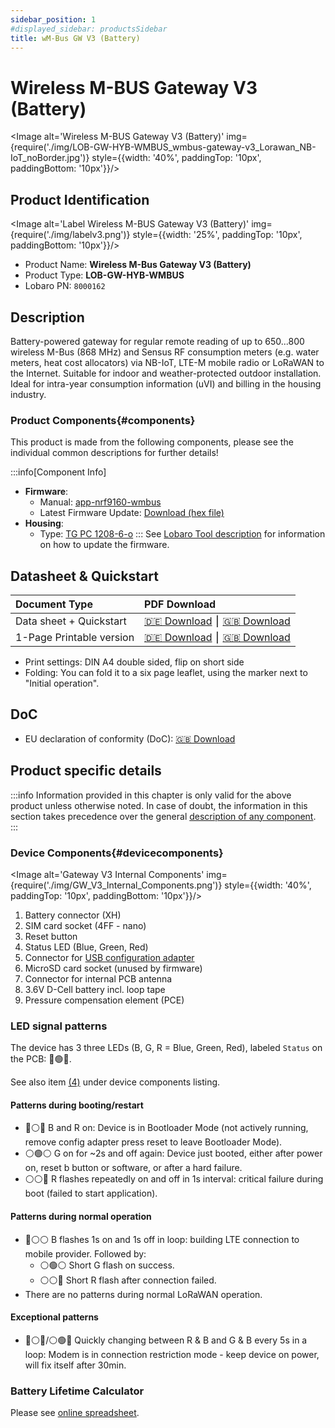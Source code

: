 ```yaml
---
sidebar_position: 1
#displayed_sidebar: productsSidebar
title: wM-Bus GW V3 (Battery)
---
```


# Wireless M-BUS Gateway V3 (Battery)

<Image alt='Wireless M-BUS Gateway V3 (Battery)'
img={require('./img/LOB-GW-HYB-WMBUS_wmbus-gateway-v3_Lorawan_NB-IoT_noBorder.jpg')}
style={{width: '40%', paddingTop: '10px', paddingBottom: '10px'}}/>

## Product Identification

<Image alt='Label Wireless M-BUS Gateway V3 (Battery)'
img={require('./img/labelv3.png')}
style={{width: '25%', paddingTop: '10px', paddingBottom: '10px'}}/>

* Product Name: **Wireless M-Bus Gateway V3 (Battery)**
* Product Type: **LOB-GW-HYB-WMBUS**
* Lobaro PN: `8000162`

## Description

Battery-powered gateway for regular remote reading of up to 650...800 wireless M-Bus (868 MHz) and Sensus RF consumption
meters (e.g. water meters, heat cost allocators) via NB-IoT, LTE-M mobile radio or LoRaWAN to the Internet. Suitable for
indoor and weather-protected outdoor installation. Ideal for intra-year consumption information (uVI) and billing in the
housing industry.

### Product Components{#components}
This product is made from the following components, please see the individual common descriptions for
further details!

:::info[Component Info]
* **Firmware**:
  * Manual: [app-nrf9160-wmbus](/components/firmware/app-nrf9160-wmbus/introduction.md)
  * Latest Firmware Update: [Download (hex file)](https://files.lobaro.com/s/9Zo3KQnXJDHNMgE)
* **Housing**:
  * Type: [TG PC 1208-6-o](/components/enclosures/spelsberg_TG_PC_1208-6-o.md)
:::
    See [Lobaro Tool description](/configuration/lobaro-config-tool#fwupdate) for information on how to update the firmware.

## Datasheet & Quickstart

| Document Type            | PDF Download                                                                                                                                                 |
|:-------------------------|:-------------------------------------------------------------------------------------------------------------------------------------------------------------|
| Data sheet + Quickstart  | [🇩🇪 Download](https://files.lobaro.com/index.php/s/SArz8mXdRTwyCHQ/download) ⎮ [🇬🇧 Download](https://files.lobaro.com/index.php/s/zS2J32EZX6mTxtQ/download) |
| 1-Page Printable version | [🇩🇪 Download](https://files.lobaro.com/index.php/s/r6M8kEsE2jwEQGx/download) ⎮ [🇬🇧 Download](https://files.lobaro.com/index.php/s/yFiXeAX7yoBH67s/download) |

* Print settings: DIN A4 double sided, flip on short side
* Folding: You can fold it to a six page leaflet, using the marker next to "Initial operation".

## DoC

* EU declaration of conformity (DoC): [🇬🇧 Download](https://files.lobaro.com/index.php/s/BKTJMPwmcg9Hs3n/download)

## Product specific details

:::info
Information provided in this chapter is only valid for the above product unless otherwise noted. In case of doubt,
the information in this section takes precedence over the general [description of any component](#components).
:::

### Device Components{#devicecomponents}
<Image alt='Gateway V3 Internal Components'
img={require('./img/GW_V3_Internal_Components.png')}
style={{width: '40%', paddingTop: '10px', paddingBottom: '10px'}}/>

1. Battery connector (XH)
2. SIM card socket (4FF - nano)
3. Reset button
4. Status LED (Blue, Green, Red)
5. Connector for [USB configuration adapter](/configuration/usb-config-adapter.md)
6. MicroSD card socket (unused by firmware)
7. Connector for internal PCB antenna
8. 3.6V D-Cell battery incl. loop tape 
9. Pressure compensation element (PCE)

### LED signal patterns

The device has 3 three LEDs (B, G, R = Blue, Green, Red), labeled `Status` on the PCB: 🔵🟢🔴. 

See also item [(4)](#devicecomponents) under device components listing.

#### Patterns during booting/restart

* 🔵⚪🔴 B and R on: Device is in Bootloader Mode (not actively running, remove config adapter press reset to leave
  Bootloader Mode).
* ⚪🟢⚪ G on for ~2s and off again: Device just booted, either after power on, reset b button or software, or after a hard
  failure.
* ⚪⚪🔴 R flashes repeatedly on and off in 1s interval: critical failure during boot (failed to start application).

#### Patterns during normal operation

* 🔵⚪⚪ B flashes 1s on and 1s off in loop: building LTE connection to mobile provider. Followed by:
    * ⚪🟢⚪ Short G flash on success.
    * ⚪⚪🔴 Short R flash after connection failed.
* There are no patterns during normal LoRaWAN operation.

#### Exceptional patterns

* 🔵⚪🔴/⚪🟢🔴 Quickly changing between R & B and G & B every 5s in a loop: Modem is in connection restriction mode - keep
  device on power, will fix itself after 30min.

### Battery Lifetime Calculator

Please
see [online spreadsheet](https://docs.google.com/spreadsheets/d/1BjEO0UShdWuhaDqwDWPEtqszOBqUVfBH85dvtvdCjlA/edit?usp=sharing).





